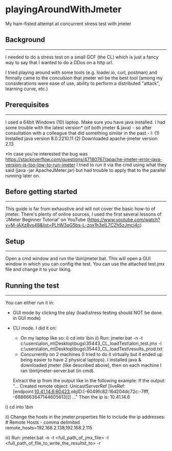 # playingAroundWithJmeter
My ham-fisted attempt at concurrent stress test with jmeter

## Background
----------
I needed to do a stress test on a small GCF (the CL) which is just a fancy way to say that I wanted to do a DDos on a http url.

I tried playing around with some tools (e.g. loader.io, curl, postman) and fimnally came to the conculsion that jmeter wil be the best tool (among my considerations were ease of use, ability to perform a distributed "attack", learning curve, etc.)

## Prerequisites
-------------
I used a 64bit Windows (10) laptop.
Make sure you have java installed. I had some trouble with the latest version* (of both jmeter & java) - so after consultation with a colleague that did something similar in the past - I:
	(1) Installed java version 8.0.2210.11
  (2) Downloaded apache-jmeter version 2.13 

\*In case you're interested the bug was https://stackoverflow.com/questions/47180767/apache-jmeter-error-java-version-is-too-low-to-run-jmeter
I tried to run it via the cmd using what they said (java -jar ApacheJMeter.jar) but had trouble to apply that to the parallel running later on.

## Before getting started
----------------------
This guide is far from exhaustive and will not cover the basic how-to of jmeter. There's plenty of online sources, I used the first several lessons of 'JMeter Beginner Tutorial' on YouTube (https://www.youtube.com/watch?v=M-iAXz8vs48&list=PLhW3qG5bs-L-zox1h3eIL7CZh5zJmci4c)

## Setup
-----
Open a cmd window and run the <jmeterHomeDir>\bin\jmeter.bat. This will open a GUI window in which you can config the test. You can use the attached test.jmx file and change it to your liking.

## Running the test
----------------
You can either run it in:
 - GUI mode by clickng the play (load\stress testing should NOT be done in GUI mode)
 - CLI mode. I did it on:
	 - On my laptop like so: 
	 i)  cd into <jmeterHomeDir>\bin
	 ii) Run: jmeter.bat -n -t c:\users\alon_m\Desktop\bugs\35443_CL_loadTest\alon_test.jmx -l c:\users\alon_m\Desktop\bugs\35443_CL_loadTest\results_prod.txt 
	 - Concurrently on 2 machines (I tried to do it virtually but it ended up being easier to have 2 physical laptops). I installed java & downloaded jmeter (like described above), then on each machine I ran
	 <jmeterHomeDir>\bin\jmeter-server.bat (in cmd).
     
     Extract the ip from the output like in the following example:
		If the output: "... Created remote object: UnicastServerRef [liveRef: [endpoint:[10.41.14.6:60423](local),objID:[-6049fc82:16d204dc72c:-7fff, -6886663647144605613]]]  ..."
		Then the ip is: 10.41.14.6
	
  i)   cd into <jmeterHomeDir>\bin
	
  ii)  Change the hosts in the jmeter.properties file to include the ip addresses: 
		 \# Remote Hosts - comma delimited
		 remote_hosts=192.168.2.138,192.168.2.115
	
  iii) Run: jmeter.bat -n -t <full_path_of_jmx_file> -l <full_path_of_file_to_write_the_resultst_to> -r
